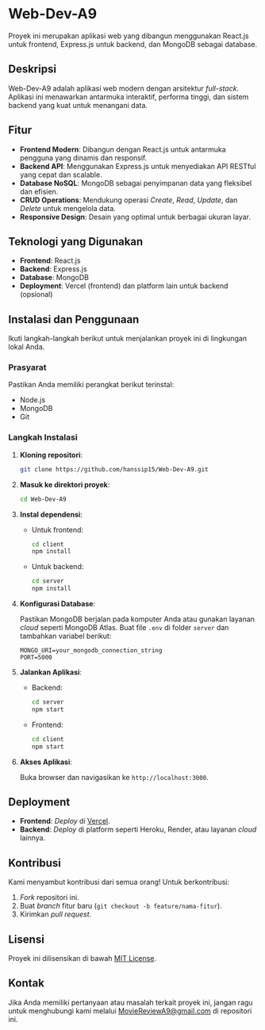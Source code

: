 # Web-Dev-A9

Proyek ini merupakan aplikasi web yang dibangun menggunakan React.js untuk frontend, Express.js untuk backend, dan MongoDB sebagai database.

## Deskripsi

Web-Dev-A9 adalah aplikasi web modern dengan arsitektur *full-stack*. Aplikasi ini menawarkan antarmuka interaktif, performa tinggi, dan sistem backend yang kuat untuk menangani data.

## Fitur

- **Frontend Modern**: Dibangun dengan React.js untuk antarmuka pengguna yang dinamis dan responsif.
- **Backend API**: Menggunakan Express.js untuk menyediakan API RESTful yang cepat dan scalable.
- **Database NoSQL**: MongoDB sebagai penyimpanan data yang fleksibel dan efisien.
- **CRUD Operations**: Mendukung operasi *Create*, *Read*, *Update*, dan *Delete* untuk mengelola data.
- **Responsive Design**: Desain yang optimal untuk berbagai ukuran layar.

## Teknologi yang Digunakan

- **Frontend**: React.js
- **Backend**: Express.js
- **Database**: MongoDB
- **Deployment**: Vercel (frontend) dan platform lain untuk backend (opsional)

## Instalasi dan Penggunaan

Ikuti langkah-langkah berikut untuk menjalankan proyek ini di lingkungan lokal Anda.

### Prasyarat

Pastikan Anda memiliki perangkat berikut terinstal:
- Node.js
- MongoDB
- Git

### Langkah Instalasi

1. **Kloning repositori**:

   ```bash
   git clone https://github.com/hanssip15/Web-Dev-A9.git
   ```

2. **Masuk ke direktori proyek**:

   ```bash
   cd Web-Dev-A9
   ```

3. **Instal dependensi**:

   - Untuk frontend:
     ```bash
     cd client
     npm install
     ```

   - Untuk backend:
     ```bash
     cd server
     npm install
     ```

4. **Konfigurasi Database**:

   Pastikan MongoDB berjalan pada komputer Anda atau gunakan layanan *cloud* seperti MongoDB Atlas. Buat file `.env` di folder `server` dan tambahkan variabel berikut:

   ```
   MONGO_URI=your_mongodb_connection_string
   PORT=5000
   ```

5. **Jalankan Aplikasi**:

   - Backend:
     ```bash
     cd server
     npm start
     ```

   - Frontend:
     ```bash
     cd client
     npm start
     ```

6. **Akses Aplikasi**:

   Buka browser dan navigasikan ke `http://localhost:3000`.

## Deployment

- **Frontend**: *Deploy* di [Vercel](https://vercel.com/).
- **Backend**: *Deploy* di platform seperti Heroku, Render, atau layanan *cloud* lainnya.

## Kontribusi

Kami menyambut kontribusi dari semua orang! Untuk berkontribusi:
1. *Fork* repositori ini.
2. Buat *branch* fitur baru (`git checkout -b feature/nama-fitur`).
3. Kirimkan *pull request*.

## Lisensi

Proyek ini dilisensikan di bawah [MIT License](LICENSE).

## Kontak

Jika Anda memiliki pertanyaan atau masalah terkait proyek ini, jangan ragu untuk menghubungi kami melalui MovieReviewA9@gmail.com di repositori ini.

